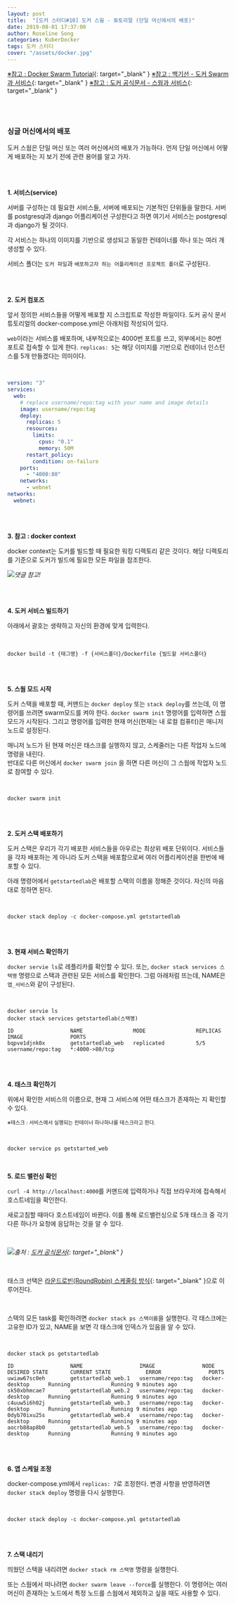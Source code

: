 ```yaml
---
layout: post
title:  "[도커 스터디#10] 도커 스웜 - 튜토리얼 (단일 머신에서의 배포)"
date: 2019-08-01 17:37:00
author: Roseline Song
categories: KuberDocker
tags: 도커 스터디
cover: "/assets/docker.jpg"
---
```


[※참고 : Docker Swarm Tutorial](https://youtu.be/m6WgX_LBtEk){: target="_blank" }
[※참고 : 백기선 - 도커 Swarm과 서비스](https://youtu.be/p58k2_HMWRM){: target="_blank" }
[※참고 : 도커 공식문서 - 스웜과 서비스](https://docs.docker.com/get-started/part3/){: target="_blank" }

<br>
<br>

### 싱글 머신에서의 배포 

도커 스웜은 단일 머신 또는 여러 머신에서의 배포가 가능하다. 먼저 단일 머신에서 어떻게 배포하는 지 보기 전에 관련 용어를 알고 가자. 

<br>
<br>

**1. 서비스(service)**

서버를 구성하는 데 필요한 서비스들, 서버에 배포되는 기본적인 단위들을 말한다. 서버를 postgresql과 django 어플리케이션 구성한다고 하면 여기서 서비스는 postgresql과 django가 될 것이다. 

각 서비스는 하나의 이미지를 기반으로 생성되고 동일한 컨테이너를 하나 또는 여러 개 생성할 수 있다. 

서비스 폴더는 `도커 파일`과 `배포하고자 하는 어플리케이션 프로젝트 폴더`로 구성된다. 

<br>
<br>


**2. 도커 컴포즈**

앞서 정의한 서비스들을 어떻게 배포할 지 스크립트로 작성한 파일이다. 도커 공식 문서 튜토리얼의 docker-compose.yml은 아래처럼 작성되어 있다.

`web`이라는 서비스를 배포하며, 내부적으로는 4000번 포트를 쓰고, 외부에서는 80번 포트로 접속할 수 있게 한다. `replicas: 5`는 해당 이미지를 기반으로 컨테이너 인스턴스를 5개 만들겠다는 의미이다.

<br>

```yml
version: "3"
services:
  web:
    # replace username/repo:tag with your name and image details
    image: username/repo:tag
    deploy:
      replicas: 5
      resources:
        limits:
          cpus: "0.1"
          memory: 50M
      restart_policy:
        condition: on-failure
    ports:
      - "4000:80"
    networks:
      - webnet
networks:
  webnet:
```

<br>
<br>

**3. 참고 : docker context**

docker context는 도커를 빌드할 때 필요한 워킹 디렉토리 같은 것이다. 해당 디렉토리를 기준으로 도커가 빌드에 필요한 모든 파일을 참조한다. 

<img src="/assets/images/190802_02.PNG">*댓글 참고!*

<br>
<br>

**4. 도커 서비스 빌드하기**

아래에서 괄호는 생략하고 자신의 환경에 맞게 입력한다. 

<br>

```
docker build -t {태그명} -f {서비스폴더}/Dockerfile {빌드할 서비스폴더}
```

<br>
<br>

**5. 스웜 모드 시작**

도커 스택을 배포할 때, 커맨드는 `docker deploy` 또는 `stack deploy`를 쓰는데, 이 명령어를 쓰려면 swarm모드를 켜야 한다. `docker swarm init` 명령어를 입력하면 스웜 모드가 시작된다. 그리고 명령어를 입력한 현재 머신(현재는 내 로컬 컴퓨터)은 매니저 노드로 설정된다. 

매니저 노드가 된 현재 머신은 태스크를 실행하지 않고, 스케줄러는 다른 작업자 노드에 명령을 내린다. <br>
반대로 다른 머신에서 `docker swarm join` 을 하면 다른 머신이 그 스웜에 작업자 노드로 참여할 수 있다. 

<br>


```
docker swarm init
```

<br>
<br>

**2. 도커 스택 배포하기**

도커 스택은 우리가 각기 배포한 서비스들을 아우르는 최상위 배포 단위이다. 서비스들을 각자 배포하는 게 아니라 도커 스택을 배포함으로써 여러 어플리케이션을 한번에 배포할 수 있다. 

아래 명령어에서 `getstartedlab`은 배포할 스택의 이름을 정해준 것이다. 자신의 마음대로 정하면 된다. 

<br>

```
docker stack deploy -c docker-compose.yml getstartedlab
```

<br>
<br>

**3. 현재 서비스 확인하기**

`docker servie ls`로 레플리카를 확인할 수 있다. 또는, `docker stack services 스택명` 명령으로 스택과 관련된 모든 서비스를 확인한다. 그럼 아래처럼 뜨는데, NAME은 `앱_서비스`와 같이 구성된다.

<br>

```
docker servie ls 
docker stack services getstartedlab(스택명)

ID                  NAME                MODE                REPLICAS            IMAGE               PORTS
bqpve1djnk0x        getstartedlab_web   replicated          5/5                 username/repo:tag   *:4000->80/tcp
```

<br>
<br>

**4. 태스크 확인하기**

위에서 확인한 서비스의 이름으로, 현재 그 서비스에 어떤 태스크가 존재하는 지 확인할 수 있다. 

<sub>※태스크 : 서비스에서 실행되는 컨테이너 하나하나를 태스크라고 한다.</sub>

<br>

```
docker service ps getstarted_web
```

<br>

**5. 로드 밸런싱 확인**

`curl -4 http://localhost:4000`를 커맨드에 입력하거나 직접 브라우저에 접속해서 호스트네임을 확인한다.

새로고침할 때마다 호스트네임이 바뀐다. 이를 통해 로드밸런싱으로 5개 태스크 중 각기 다른 하나가 요청에 응답하는 것을 알 수 있다. 

<br>

<img src="/assets/images/190802_03.PNG">*출처 : [도커 공식문서](https://docs.docker.com/get-started/part3/){: target="_blank" }*

<br>

태스크 선택은 [라운드로빈(RoundRobin) 스케줄링 방식](https://roseline124.github.io/kuberdocker/2019/08/02/docker-study12.html){: target="_blank" }으로 이루어진다. 

<br>

스택의 모든 task를 확인하려면 `docker stack ps 스택이름`을 실행한다. 각 태스크에는 고유한 ID가 있고, NAME을 보면 각 태스크에 인덱스가 있음을 알 수 있다. 

<br>

```
docker stack ps getstartedlab

ID                  NAME                  IMAGE               NODE                DESIRED STATE       CURRENT STATE           ERROR               PORTS
uwiaw67sc0eh        getstartedlab_web.1   username/repo:tag   docker-desktop      Running             Running 9 minutes ago                       
sk50xbhmcae7        getstartedlab_web.2   username/repo:tag   docker-desktop      Running             Running 9 minutes ago                       
c4uuw5i6h02j        getstartedlab_web.3   username/repo:tag   docker-desktop      Running             Running 9 minutes ago                       
0dyb70ixu25s        getstartedlab_web.4   username/repo:tag   docker-desktop      Running             Running 9 minutes ago                       
aocrb88ap8b0        getstartedlab_web.5   username/repo:tag   docker-desktop      Running             Running 9 minutes ago
```

<br>
<br>

**6. 앱 스케일 조정**

docker-compose.yml에서 `replicas: 7`로 조정한다. 변경 사항을 반영하려면 `docker stack deploy` 명령을 다시 실행한다. 

<br>

```
docker stack deploy -c docker-compose.yml getstartedlab
```

<br>
<br>


**7. 스택 내리기**

띄웠던 스택을 내리려면 `docker stack rm 스택명` 명령을 실행한다. 

또는 스웜에서 떠나려면 `docker swarm leave --force`를 실행한다. 이 명령어는 여러 머신이 존재하는 노드에서 특정 노드를 스웜에서 제외하고 싶을 때도 사용할 수 있다. 


<br>
<br>
